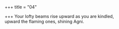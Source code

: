 +++
title = "04"

+++
Your lofty beams rise upward as you are kindled,  
upward the flaming ones, shining Agni.  